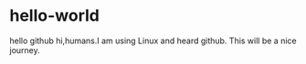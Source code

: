 # hello-world
hello github
hi,humans.I am using Linux and heard github.
This will be a nice journey.

